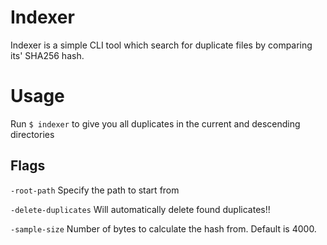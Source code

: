 # Indexer

Indexer is a simple CLI tool which search for duplicate files by
comparing its' SHA256 hash.

# Usage
Run `$ indexer` to give you all duplicates in the current and descending directories

## Flags
`-root-path` Specify the path to start from

`-delete-duplicates` Will automatically delete found duplicates!! 

`-sample-size` Number of bytes to calculate the hash from. Default is 4000. 